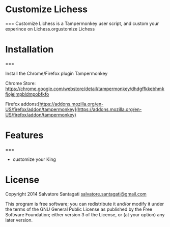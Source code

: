 # Customize Lichess
===
Customize Lichess is a Tampermonkey user script, and custom your experince on Lichess.orgustomize Lichess


# Installation
===

Install the Chrome/Firefox plugin Tampermonkey

Chrome Store: [ https://chrome.google.com/webstore/detail/tampermonkey/dhdgffkkebhmkfjojejmpbldmpobfkfo ](https://chrome.google.com/webstore/detail/tampermonkey/dhdgffkkebhmkfjojejmpbldmpobfkfo)

Firefox addons:[https://addons.mozilla.org/en-US/firefox/addon/tampermonkey](https://addons.mozilla.org/en-US/firefox/addon/tampermonkey)


# Features
===
* customize your King

License
===

Copyright 2014 Salvatore Santagati <salvatore.santagati@gmail.com>

This program is free software; you can redistribute it and/or modify
it under the terms of the GNU General Public License as published by
the Free Software Foundation; either version 3 of the License, or
(at your option) any later version.
  
